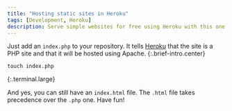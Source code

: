 ```yaml
---
title: "Hosting static sites in Heroku"
tags: [Development, Heroku]
description: Serve simple websites for free using Heroku with this one simple tip.
---
```


Just add an `index.php` to your repository.
It tells [Heroku](http://heroku.com) that the site is a PHP site and that it will be hosted using 
Apache.
{:.brief-intro.center}

```
touch index.php
```
{:.terminal.large}

And yes, you can still have an `index.html` file. The `.html` file takes 
precedence over the `.php` one. Have fun!
